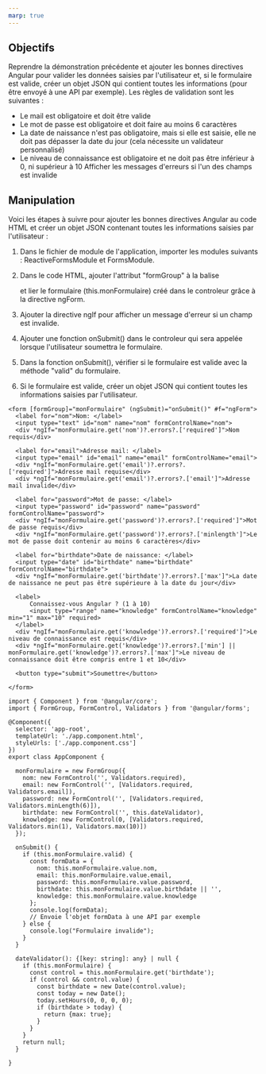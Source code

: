 ```yaml
---
marp: true
---
```


## Objectifs

Reprendre la démonstration précédente et ajouter les bonnes directives Angular pour valider les données saisies par l'utilisateur et, si le formulaire est valide, créer un objet JSON qui contient toutes les informations (pour être envoyé à une API par exemple).
Les règles de validation sont les suivantes :
- Le mail est obligatoire et doit être valide
- Le mot de passe est obligatoire et doit faire au moins 6 caractères
- La date de naissance n'est pas obligatoire, mais si elle est saisie, elle ne doit pas dépasser la date du jour (cela nécessite un validateur personnalisé)
- Le niveau de connaissance est obligatoire et ne doit pas être inférieur à 0, ni supérieur à 10
Afficher les messages d'erreurs si l'un des champs est invalide

## Manipulation

Voici les étapes à suivre pour ajouter les bonnes directives Angular au code HTML et créer un objet JSON contenant toutes les informations saisies par l'utilisateur :

1. Dans le fichier de module de l'application, importer les modules suivants : ReactiveFormsModule et FormsModule.

2. Dans le code HTML, ajouter l'attribut "formGroup" à la balise <form> et lier le formulaire (this.monFormulaire) créé dans le controleur grâce à la directive ngForm.

3. Ajouter la directive ngIf pour afficher un message d'erreur si un champ est invalide.

4. Ajouter une fonction onSubmit() dans le controleur qui sera appelée lorsque l'utilisateur soumettra le formulaire.

4. Dans la fonction onSubmit(), vérifier si le formulaire est valide avec la méthode "valid" du formulaire.

6. Si le formulaire est valide, créer un objet JSON qui contient toutes les informations saisies par l'utilisateur.

```html{style="font-size: 14pt"}
<form [formGroup]="monFormulaire" (ngSubmit)="onSubmit()" #f="ngForm">
  <label for="nom">Nom: </label>
  <input type="text" id="nom" name="nom" formControlName="nom">
  <div *ngIf="monFormulaire.get('nom')?.errors?.['required']">Nom requis</div>

  <label for="email">Adresse mail: </label>
  <input type="email" id="email" name="email" formControlName="email">
  <div *ngIf="monFormulaire.get('email')?.errors?.['required']">Adresse mail requise</div>
  <div *ngIf="monFormulaire.get('email')?.errors?.['email']">Adresse mail invalide</div>

  <label for="password">Mot de passe: </label>
  <input type="password" id="password" name="password" formControlName="password">
  <div *ngIf="monFormulaire.get('password')?.errors?.['required']">Mot de passe requis</div>
  <div *ngIf="monFormulaire.get('password')?.errors?.['minlength']">Le mot de passe doit contenir au moins 6 caractères</div>

  <label for="birthdate">Date de naissance: </label>
  <input type="date" id="birthdate" name="birthdate" formControlName="birthdate">
  <div *ngIf="monFormulaire.get('birthdate')?.errors?.['max']">La date de naissance ne peut pas être supérieure à la date du jour</div>

  <label>
      Connaissez-vous Angular ? (1 à 10)
      <input type="range" name="knowledge" formControlName="knowledge" min="1" max="10" required>
  </label>
  <div *ngIf="monFormulaire.get('knowledge')?.errors?.['required']">Le niveau de connaissance est requis</div>
  <div *ngIf="monFormulaire.get('knowledge')?.errors?.['min'] || monFormulaire.get('knowledge')?.errors?.['max']">Le niveau de connaissance doit être compris entre 1 et 10</div>

  <button type="submit">Soumettre</button>

</form>
```

```typescript{style="font-size: 14pt"}
import { Component } from '@angular/core';
import { FormGroup, FormControl, Validators } from '@angular/forms';

@Component({
  selector: 'app-root',
  templateUrl: './app.component.html',
  styleUrls: ['./app.component.css']
})
export class AppComponent {

  monFormulaire = new FormGroup({
    nom: new FormControl('', Validators.required),
    email: new FormControl('', [Validators.required, Validators.email]),
    password: new FormControl('', [Validators.required, Validators.minLength(6)]),
    birthdate: new FormControl('', this.dateValidator),
    knowledge: new FormControl(0, [Validators.required, Validators.min(1), Validators.max(10)])
  });

  onSubmit() {
    if (this.monFormulaire.valid) {
      const formData = {
        nom: this.monFormulaire.value.nom,
        email: this.monFormulaire.value.email,
        password: this.monFormulaire.value.password,
        birthdate: this.monFormulaire.value.birthdate || '',
        knowledge: this.monFormulaire.value.knowledge
      };
      console.log(formData);
      // Envoie l'objet formData à une API par exemple
    } else {
      console.log("Formulaire invalide");
    }
  }

  dateValidator(): {[key: string]: any} | null {
    if (this.monFormulaire) {
      const control = this.monFormulaire.get('birthdate');
      if (control && control.value) {
        const birthdate = new Date(control.value);
        const today = new Date();
        today.setHours(0, 0, 0, 0);
        if (birthdate > today) {
          return {max: true};
        }
      }
    }
    return null;
  }

}
```